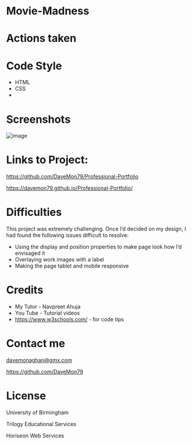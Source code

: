 
# Movie-Madness



# Actions taken 



# Code Style

* HTML 
* CSS
* 


# Screenshots

![image](https://user-images.githubusercontent.com/103275458/178838294-5a9bd76e-5e4b-4c55-839e-e62b838a3c08.png)


# Links to Project:

https://github.com/DaveMon79/Professional-Portfolio

https://davemon79.github.io/Professional-Portfolio/


# Difficulties

This project was extremely challenging. Once I’d decided on my design, I had found the following issues difficult to resolve:

* Using the display and position properties to make page look how I’d envisaged it
* Overlaying work images with a label
* Making the page tablet and mobile responsive


# Credits

* My Tutor - Navpreet Ahuja 
* You Tube - Tutorial videos
* https://www.w3schools.com/ - for code tips


# Contact me

davemonaghan@gmx.com 

https://github.com/DaveMon79


# License

University of Birmingham

Trilogy Educational Services

Horiseon Web Services